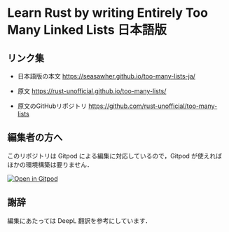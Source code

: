 # Learn Rust by writing Entirely Too Many Linked Lists 日本語版

## リンク集

* 日本語版の本文 https://seasawher.github.io/too-many-lists-ja/

* 原文 https://rust-unofficial.github.io/too-many-lists/

* 原文のGitHubリポジトリ https://github.com/rust-unofficial/too-many-lists

## 編集者の方へ

このリポジトリは Gitpod による編集に対応しているので，Gitpod が使えればほかの環境構築は要りません．

 [![Open in Gitpod](https://gitpod.io/button/open-in-gitpod.svg)](https://gitpod.io/#https://github.com/Seasawher/too-many-lists-ja)

## 謝辞

編集にあたっては DeepL 翻訳を参考にしています．
